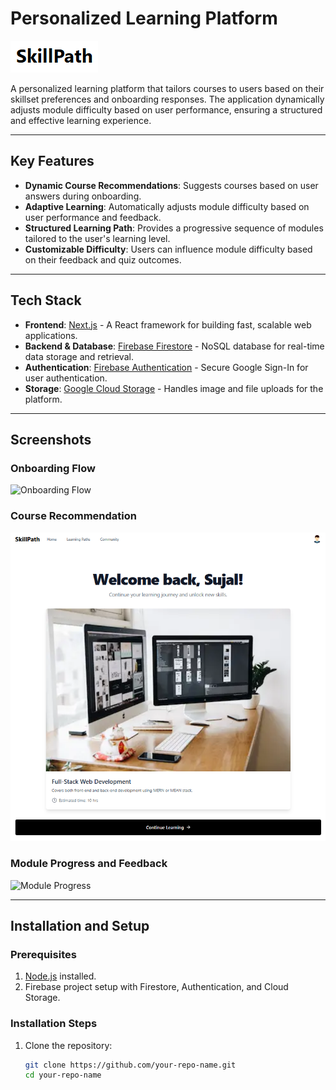 # Personalized Learning Platform

![Project Banner](img/readme/banner.png)

A personalized learning platform that tailors courses to users based on their skillset preferences and onboarding responses. The application dynamically adjusts module difficulty based on user performance, ensuring a structured and effective learning experience.

---

## Key Features

- **Dynamic Course Recommendations**: Suggests courses based on user answers during onboarding.
- **Adaptive Learning**: Automatically adjusts module difficulty based on user performance and feedback.
- **Structured Learning Path**: Provides a progressive sequence of modules tailored to the user's learning level.
- **Customizable Difficulty**: Users can influence module difficulty based on their feedback and quiz outcomes.

---

## Tech Stack

- **Frontend**: [Next.js](https://nextjs.org/) - A React framework for building fast, scalable web applications.
- **Backend & Database**: [Firebase Firestore](https://firebase.google.com/docs/firestore) - NoSQL database for real-time data storage and retrieval.
- **Authentication**: [Firebase Authentication](https://firebase.google.com/docs/auth) - Secure Google Sign-In for user authentication.
- **Storage**: [Google Cloud Storage](https://cloud.google.com/storage) - Handles image and file uploads for the platform.

---

## Screenshots

### Onboarding Flow
![Onboarding Flow](img/readme/onboarding.png)

### Course Recommendation
![Course Recommendation](img/readme/course-recommendation.png)

### Module Progress and Feedback
![Module Progress](img/readme/module-progress.png)

---

## Installation and Setup

### Prerequisites

1. [Node.js](https://nodejs.org/) installed.
2. Firebase project setup with Firestore, Authentication, and Cloud Storage.

### Installation Steps

1. Clone the repository:
   ```bash
   git clone https://github.com/your-repo-name.git
   cd your-repo-name
   ```
